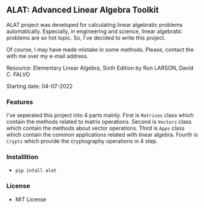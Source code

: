 ## ALAT: Advanced Linear Algebra Toolkit

ALAT project was developed for calculating linear algebratic 
problems automatically. Especially, in engineering and science,
linear algebratic problems are so hot topic. So, I've decided to 
write this project. 

Of course, I may have made mistake in some methods. Please, 
contact the with me over my e-mail address.

Resource: Elementary Linear Algebra, Sixth Edition by Ron LARSON, 
David C. FALVO

Starting date: 04-07-2022

### Features

I've seperated this project into 4 parts  mainly. First is `Matrices`
class which contain the methods related to matrix operations. Second is 
`Vectors` class which contain the methods about vector operations. Third 
is `Apps` class which contain the common applications related with linear 
algebra. Fourth is `Crypts` which provide the cryptography 
operations in 4 step.

### Installition

+ `pip intall alat`

### License

+ MIT License
